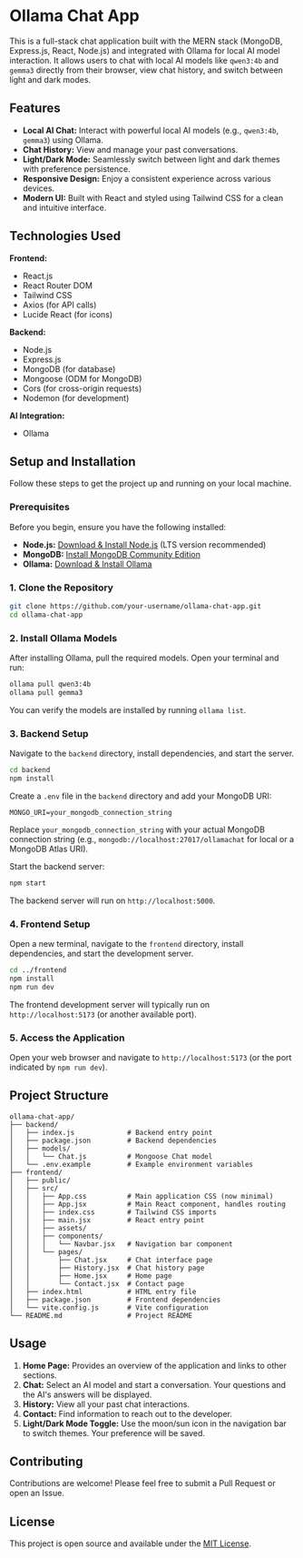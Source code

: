 # Ollama Chat App

This is a full-stack chat application built with the MERN stack (MongoDB, Express.js, React, Node.js) and integrated with Ollama for local AI model interaction. It allows users to chat with local AI models like `qwen3:4b` and `gemma3` directly from their browser, view chat history, and switch between light and dark modes.

## Features

- **Local AI Chat:** Interact with powerful local AI models (e.g., `qwen3:4b`, `gemma3`) using Ollama.
- **Chat History:** View and manage your past conversations.
- **Light/Dark Mode:** Seamlessly switch between light and dark themes with preference persistence.
- **Responsive Design:** Enjoy a consistent experience across various devices.
- **Modern UI:** Built with React and styled using Tailwind CSS for a clean and intuitive interface.

## Technologies Used

**Frontend:**

- React.js
- React Router DOM
- Tailwind CSS
- Axios (for API calls)
- Lucide React (for icons)

**Backend:**

- Node.js
- Express.js
- MongoDB (for database)
- Mongoose (ODM for MongoDB)
- Cors (for cross-origin requests)
- Nodemon (for development)

**AI Integration:**

- Ollama

## Setup and Installation

Follow these steps to get the project up and running on your local machine.

### Prerequisites

Before you begin, ensure you have the following installed:

- **Node.js:** [Download & Install Node.js](https://nodejs.org/en/download/) (LTS version recommended)
- **MongoDB:** [Install MongoDB Community Edition](https://docs.mongodb.com/manual/installation/)
- **Ollama:** [Download & Install Ollama](https://ollama.com/download)

### 1. Clone the Repository

```bash
git clone https://github.com/your-username/ollama-chat-app.git
cd ollama-chat-app
```

### 2. Install Ollama Models

After installing Ollama, pull the required models. Open your terminal and run:

```bash
ollama pull qwen3:4b
ollama pull gemma3
```

You can verify the models are installed by running `ollama list`.

### 3. Backend Setup

Navigate to the `backend` directory, install dependencies, and start the server.

```bash
cd backend
npm install
```

Create a `.env` file in the `backend` directory and add your MongoDB URI:

```
MONGO_URI=your_mongodb_connection_string
```

Replace `your_mongodb_connection_string` with your actual MongoDB connection string (e.g., `mongodb://localhost:27017/ollamachat` for local or a MongoDB Atlas URI).

Start the backend server:

```bash
npm start
```

The backend server will run on `http://localhost:5000`.

### 4. Frontend Setup

Open a new terminal, navigate to the `frontend` directory, install dependencies, and start the development server.

```bash
cd ../frontend
npm install
npm run dev
```

The frontend development server will typically run on `http://localhost:5173` (or another available port).

### 5. Access the Application

Open your web browser and navigate to `http://localhost:5173` (or the port indicated by `npm run dev`).

## Project Structure

```
ollama-chat-app/
├── backend/
│   ├── index.js             # Backend entry point
│   ├── package.json         # Backend dependencies
│   ├── models/
│   │   └── Chat.js          # Mongoose Chat model
│   └── .env.example         # Example environment variables
├── frontend/
│   ├── public/
│   ├── src/
│   │   ├── App.css          # Main application CSS (now minimal)
│   │   ├── App.jsx          # Main React component, handles routing
│   │   ├── index.css        # Tailwind CSS imports
│   │   ├── main.jsx         # React entry point
│   │   ├── assets/
│   │   ├── components/
│   │   │   └── Navbar.jsx   # Navigation bar component
│   │   └── pages/
│   │       ├── Chat.jsx     # Chat interface page
│   │       ├── History.jsx  # Chat history page
│   │       ├── Home.jsx     # Home page
│   │       └── Contact.jsx  # Contact page
│   ├── index.html           # HTML entry file
│   ├── package.json         # Frontend dependencies
│   └── vite.config.js       # Vite configuration
└── README.md                # Project README
```

## Usage

1.  **Home Page:** Provides an overview of the application and links to other sections.
2.  **Chat:** Select an AI model and start a conversation. Your questions and the AI's answers will be displayed.
3.  **History:** View all your past chat interactions.
4.  **Contact:** Find information to reach out to the developer.
5.  **Light/Dark Mode Toggle:** Use the moon/sun icon in the navigation bar to switch themes. Your preference will be saved.

## Contributing

Contributions are welcome! Please feel free to submit a Pull Request or open an Issue.

## License

This project is open source and available under the [MIT License](LICENSE).
